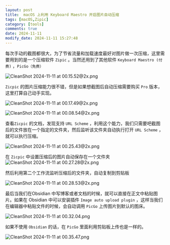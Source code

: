 ```yaml
---
layout: post
title:  macOS 上利用 Keyboard Maestro 开启图片自动压缩
tags: [macOS,Zipic]
category: [tools]
comments: true
date: 2024-11-11
modify_date: 2024-11-11 15:27:48
---
```


每次手动的截图都很大，为了节省流量和加载速度最好对图片做一次压缩，这里需要用到的是一个压缩软件 `Zipic` 。当然还用到了其他软件 `Keyboard Maestro (付费)` ，`PicGo（免费）`


![CleanShot 2024-11-11 at 00.15.52@2x.png](https://cdn.jsdelivr.net/gh/gongchunru/image/img/202411110016590.png)

`Zicpic` 的图片压缩能力很不错，但是如果想截图后自动压缩需要购买 `Pro` 版本，这里打算自己动手实现。

![CleanShot 2024-11-11 at 00.17.49@2x.png](https://cdn.jsdelivr.net/gh/gongchunru/image/img/202411110018643.png)


![CleanShot 2024-11-11 at 00.08.54@2x.png](https://cdn.jsdelivr.net/gh/gongchunru/image/img/202411110010487.png)

查看`Zicpic` 的文档，发现支持 `URL Scheme`  ，利用这个能力，我们只需要吧截图后的文件放在一个指定的文件夹，然后监听该文件夹自动执行打开 `URL Scheme` ，就可以执行压缩。

![CleanShot 2024-11-11 at 00.25.43@2x.png](https://cdn.jsdelivr.net/gh/gongchunru/image/img/202411110026744.png)


在 `Zicpic` 中设置压缩后的图片自动保存在一个文件夹
![CleanShot 2024-11-11 at 00.27.28@2x.png](https://cdn.jsdelivr.net/gh/gongchunru/image/img/202411110028061.png)


然后利用第二个工作流监听压缩后的文件夹，自动复制到剪贴板

![CleanShot 2024-11-11 at 00.28.53@2x.png](https://cdn.jsdelivr.net/gh/gongchunru/image/img/202411110030451.png)


最后当我们在Obsidian 中写博客或者文档的时候，就可以直接在正文中粘贴图片。如果在 Obsidian 中可以安装插件 `Image auto upload plugin` ，这样当我们在编辑器中粘贴文件的时候，会自动调用 `PicGo` 上传图片到默认的图床。



![CleanShot 2024-11-11 at 00.32.04.png](https://cdn.jsdelivr.net/gh/gongchunru/image/img/202411110033858.png)

如果不使用 `Obsidian` 的话，在 `PicGo` 里面利用剪贴板上传也是一样的。

![CleanShot 2024-11-11 at 00.35.47.png](https://cdn.jsdelivr.net/gh/gongchunru/image/img/202411110036862.png)
